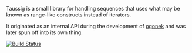 Taussig is a small library for handling sequences that uses what may be known
as range-like constructs instead of iterators.

It originated as an internal API during the development of [ogonek] and was
later spun off into its own thing.

[![Build Status](https://travis-ci.org/rmartinho/taussig.png?branch=master)](https://travis-ci.org/rmartinho/taussig)

 [ogonek]: http://github.com/rmartinho/ogonek
